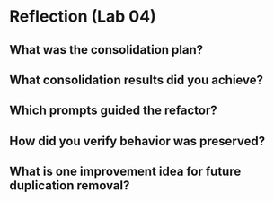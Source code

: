 # Reflection (Lab 04)

## What was the consolidation plan?

## What consolidation results did you achieve?

## Which prompts guided the refactor?

## How did you verify behavior was preserved?

## What is one improvement idea for future duplication removal?

